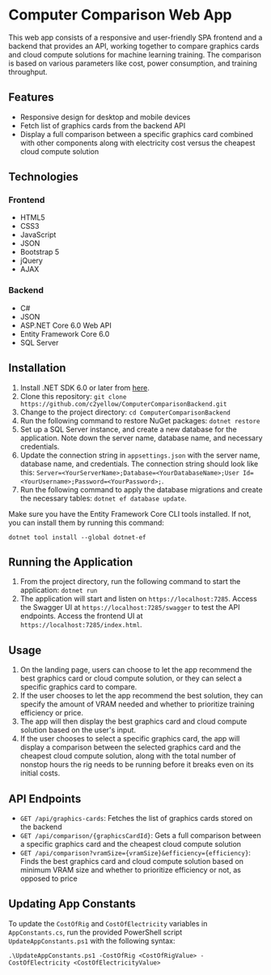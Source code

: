 # Computer Comparison Web App

This web app consists of a responsive and user-friendly SPA frontend and a backend that provides an API, working together to compare graphics cards and cloud compute solutions for machine learning training. The comparison is based on various parameters like cost, power consumption, and training throughput.

## Features

- Responsive design for desktop and mobile devices
- Fetch list of graphics cards from the backend API
- Display a full comparison between a specific graphics card combined with other components along with electricity cost versus the cheapest cloud compute solution

## Technologies

### Frontend
- HTML5
- CSS3
- JavaScript
- JSON
- Bootstrap 5
- jQuery
- AJAX

### Backend
- C#
- JSON
- ASP.NET Core 6.0 Web API
- Entity Framework Core 6.0
- SQL Server

## Installation

1. Install .NET SDK 6.0 or later from [here](https://dotnet.microsoft.com/download).
2. Clone this repository: `git clone https://github.com/c2yellow/ComputerComparisonBackend.git`
3. Change to the project directory: `cd ComputerComparisonBackend`
4. Run the following command to restore NuGet packages: `dotnet restore`
5. Set up a SQL Server instance, and create a new database for the application. Note down the server name, database name, and necessary credentials.
6. Update the connection string in `appsettings.json` with the server name, database name, and credentials. The connection string should look like this: `Server=<YourServerName>;Database=<YourDatabaseName>;User Id=<YourUsername>;Password=<YourPassword>;`.
7. Run the following command to apply the database migrations and create the necessary tables: `dotnet ef database update`.

Make sure you have the Entity Framework Core CLI tools installed. If not, you can install them by running this command:

```
dotnet tool install --global dotnet-ef
```

## Running the Application

1. From the project directory, run the following command to start the application: `dotnet run`
2. The application will start and listen on `https://localhost:7285`. Access the Swagger UI at `https://localhost:7285/swagger` to test the API endpoints. Access the frontend UI at `https://localhost:7285/index.html`.

## Usage

1. On the landing page, users can choose to let the app recommend the best graphics card or cloud compute solution, or they can select a specific graphics card to compare.
2. If the user chooses to let the app recommend the best solution, they can specify the amount of VRAM needed and whether to prioritize training efficiency or price.
3. The app will then display the best graphics card and cloud compute solution based on the user's input.
4. If the user chooses to select a specific graphics card, the app will display a comparison between the selected graphics card and the cheapest cloud compute solution, along with the total number of nonstop hours the rig needs to be running before it breaks even on its initial costs.

## API Endpoints

- `GET /api/graphics-cards`: Fetches the list of graphics cards stored on the backend
- `GET /api/comparison/{graphicsCardId}`: Gets a full comparison between a specific graphics card and the cheapest cloud compute solution
- `GET /api/comparison?vramSize={vramSize}&efficiency={efficiency}`: Finds the best graphics card and cloud compute solution based on minimum VRAM size and whether to prioritize efficiency or not, as opposed to price

## Updating App Constants

To update the `CostOfRig` and `CostOfElectricity` variables in `AppConstants.cs`, run the provided PowerShell script `UpdateAppConstants.ps1` with the following syntax:

```
.\UpdateAppConstants.ps1 -CostOfRig <CostOfRigValue> -CostOfElectricity <CostOfElectricityValue>
```